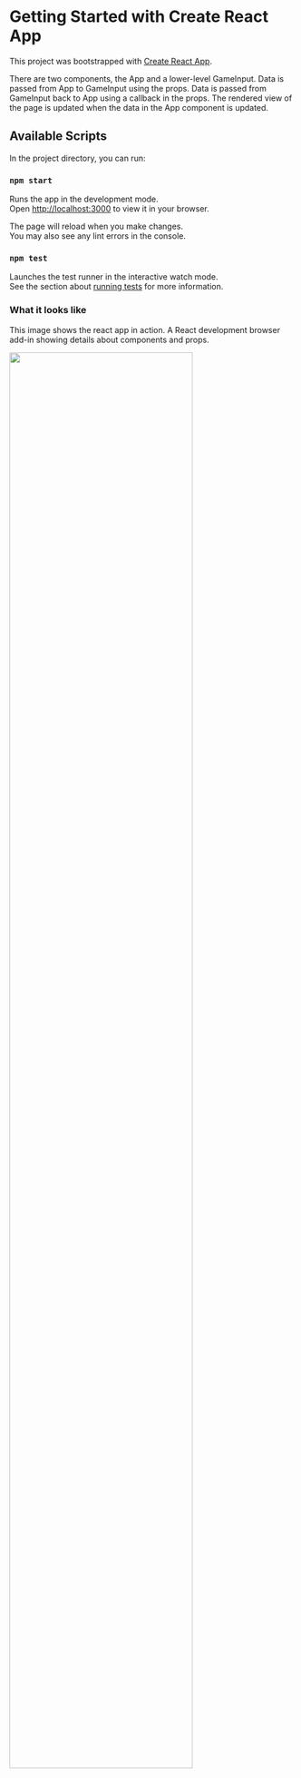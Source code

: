# Getting Started with Create React App

This project was bootstrapped with [Create React App](https://github.com/facebook/create-react-app).

There are two components, the App and a lower-level GameInput. Data is passed from App to GameInput using the props. Data is passed from GameInput back to App using a callback in the props.  The rendered view of the page is updated when the data in the App component is updated.

## Available Scripts

In the project directory, you can run:

### `npm start`

Runs the app in the development mode.\
Open [http://localhost:3000](http://localhost:3000) to view it in your browser.

The page will reload when you make changes.\
You may also see any lint errors in the console.

### `npm test`

Launches the test runner in the interactive watch mode.\
See the section about [running tests](https://facebook.github.io/create-react-app/docs/running-tests) for more information.

### What it looks like

This image shows the react app in action.  A React development browser add-in showing details about components and props.

<img src="https://github.com/jeanflower/full-stack-demos/blob/main/reactappScreenshot.png" width=80% height=80%>
